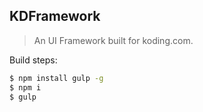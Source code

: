 KDFramework
------------

> An UI Framework built for koding.com.

Build steps:

```bash
$ npm install gulp -g
$ npm i
$ gulp
```

